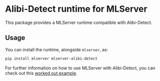 # Alibi-Detect runtime for MLServer

This package provides a MLServer runtime compatible with Alibi-Detect.

## Usage

You can install the runtime, alongside `mlserver`, as:

```bash
pip install mlserver mlserver-alibi-detect
```

For further information on how to use MLServer with Alibi-Detect, you can check
out this [worked out example](../../docs/examples/alibi-detect/README.md).
